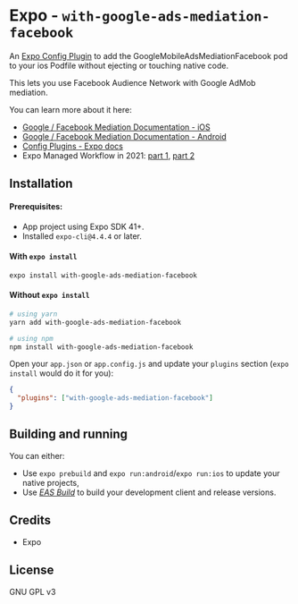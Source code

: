 # Expo - `with-google-ads-mediation-facebook`

An [Expo Config Plugin](https://docs.expo.io/guides/config-plugins) to add the GoogleMobileAdsMediationFacebook pod to your ios Podfile without ejecting or touching native code.

This lets you use Facebook Audience Network with Google AdMob mediation.

You can learn more about it here:
- [Google / Facebook Mediation Documentation - iOS](https://developers.google.com/admob/ios/mediation/facebook)
- [Google / Facebook Mediation Documentation - Android](https://developers.google.com/admob/android/mediation/facebook)
- [Config Plugins - Expo docs](https://docs.expo.io/guides/config-plugins)
- Expo Managed Workflow in 2021: [part 1](https://blog.expo.io/expo-managed-workflow-in-2021-5b887bbf7dbb), [part 2](https://blog.expo.io/expo-managed-workflow-in-2021-d1c9b68aa10)


## Installation

#### Prerequisites:

- App project using Expo SDK 41+.
- Installed `expo-cli@4.4.4` or later.

#### With `expo install`

```
expo install with-google-ads-mediation-facebook
```

#### Without `expo install`

```sh
# using yarn
yarn add with-google-ads-mediation-facebook

# using npm
npm install with-google-ads-mediation-facebook
```

Open your `app.json` or `app.config.js` and update your `plugins` section (`expo install` would do it for you):

```json
{
  "plugins": ["with-google-ads-mediation-facebook"]
}
```


## Building and running

You can either:

- Use `expo prebuild` and `expo run:android`/`expo run:ios` to update your native projects,
- Use _[EAS Build](https://docs.expo.io/build/introduction/)_ to build your development client and release versions.

## Credits

- Expo

## License

GNU GPL v3
